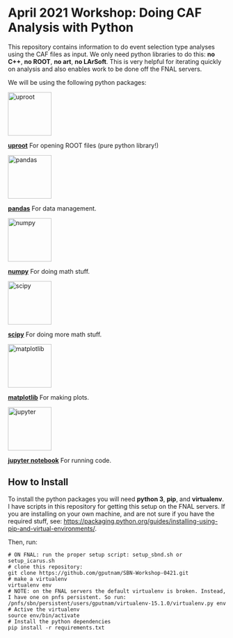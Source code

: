 # April 2021 Workshop: Doing CAF Analysis with Python

This repository contains information to do event selection type analyses using the CAF files as input. We only need python libraries to do this: **no C++**, **no ROOT**, **no art**, **no LArSoft**. This is very helpful for iterating quickly on analysis and also enables work to be done off the FNAL servers. 

We will be using the following python packages:

<img src="https://raw.githubusercontent.com/scikit-hep/uproot4/main/docs-img/logo/logo-300px.png" alt="uproot" width="100">

[**uproot**](http://github.com/scikit-hep/uproot4) For opening ROOT files (pure python library!)

<img src="https://camo.githubusercontent.com/981d48e57e23a4907cebc4eb481799b5882595ea978261f22a3e131dcd6ebee6/68747470733a2f2f70616e6461732e7079646174612e6f72672f7374617469632f696d672f70616e6461732e737667" alt="pandas" width="100">

[**pandas**](https://github.com/pandas-dev/pandas) For data management.

<img src="https://raw.githubusercontent.com/numpy/numpy/main/branding/logo/primary/numpylogo.svg" alt="numpy" width="100">

[**numpy**](https://github.com/numpy/numpy) For doing math stuff.

<img src="https://www.scipy.org/_static/images/scipy_med.png" alt="scipy" width="100">

[**scipy**](https://github.com/scipy/scipy) For doing more math stuff.

<img src="https://matplotlib.org/_static/logo2_compressed.svg" alt="matplotlib" width="100">

[**matplotlib**](https://github.com/matplotlib/matplotlib) For making plots.

<img src="https://jupyter.org/assets/main-logo.svg" alt="jupyter" width="100">

[**jupyter notebook**](https://github.com/jupyter/notebook) For running code.


## How to Install

To install the python packages you will need **python 3**, **pip**, and **virtualenv**. I have scripts in this repository for getting this setup on the FNAL servers. If you are installing on your own machine, and are not sure if you have the required stuff, see: https://packaging.python.org/guides/installing-using-pip-and-virtual-environments/.

Then, run:

```
# ON FNAL: run the proper setup script: setup_sbnd.sh or setup_icarus.sh
# clone this repository:
git clone https://github.com/gputnam/SBN-Workshop-0421.git
# make a virtualenv
virtualenv env
# NOTE: on the FNAL servers the default virtualenv is broken. Instead, I have one on pnfs persistent. So run:
/pnfs/sbn/persistent/users/gputnam/virtualenv-15.1.0/virtualenv.py env
# Active the virtualenv
source env/bin/activate
# Install the python dependencies
pip install -r requirements.txt
```




